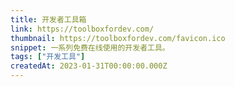 ```yaml
---
title: 开发者工具箱
link: https://toolboxfordev.com/
thumbnail: https://toolboxfordev.com/favicon.ico
snippet: 一系列免费在线使用的开发者工具。
tags: ["开发工具"]
createdAt: 2023-01-31T00:00:00.000Z
---
```


